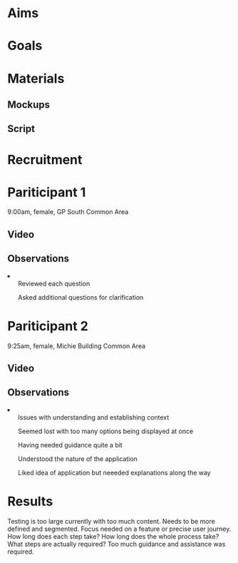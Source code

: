 <h1>Aims</h1>

<h1>Goals</h1>


<h1>Materials</h1>
<h2>Mockups</h2>

<h2>Script</h2>

<h1>Recruitment</h1>

<h1>Pariticipant 1</h1>
9:00am, female, GP South Common Area
<h2>Video</h2>

<h2>Observations</h2>
<li>
<ul>Reviewed each question</ul>
<ul>Asked additional questions for clarification</ul>
</li>


<h1>Pariticipant 2</h1>
9:25am, female, Michie Building Common Area
<h2>Video</h2>

<h2>Observations</h2>
<li>
<ul>Issues with understanding and establishing context</ul>
<ul>Seemed lost with too many options being displayed at once</ul>
<ul>Having needed guidance quite a bit</ul>
<ul>Understood the nature of the application</ul>
<ul>Liked idea of application but neeeded explanations along the way</ul>
</li>

<h1>Results</h1>
Testing is too large currently with too much content.
Needs to be more defined and segmented.
Focus needed on a feature or precise user journey.
How long does each step take?
How long does the whole process take?
What steps are actually required?
Too much guidance and assistance was required.
